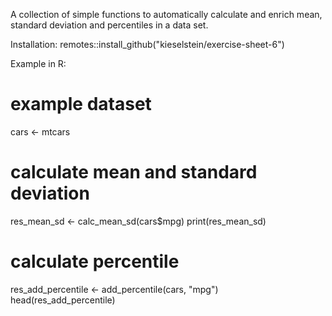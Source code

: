A collection of simple functions to automatically calculate and enrich mean, standard deviation and percentiles in a data set.

Installation:
remotes::install_github("kieselstein/exercise-sheet-6")

Example in R:

# example dataset 
cars <- mtcars

# calculate mean and standard deviation
res_mean_sd <- calc_mean_sd(cars$mpg)
print(res_mean_sd)

# calculate percentile
res_add_percentile <- add_percentile(cars, "mpg")
head(res_add_percentile)
